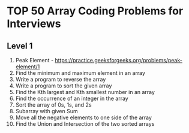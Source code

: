 # TOP 50 Array Coding Problems for Interviews

## Level 1
01. Peak Element - https://practice.geeksforgeeks.org/problems/peak-element/1
02. Find the minimum and maximum element in an array
03. Write a program to reverse the array
04. Write a program to sort the given array
05. Find the Kth largest and Kth smallest number in an array
06. Find the occurrence of an integer in the array
07. Sort the array of 0s, 1s, and 2s
08. Subarray with given Sum
09. Move all the negative elements to one side of the array
10. Find the Union and Intersection of the two sorted arrays